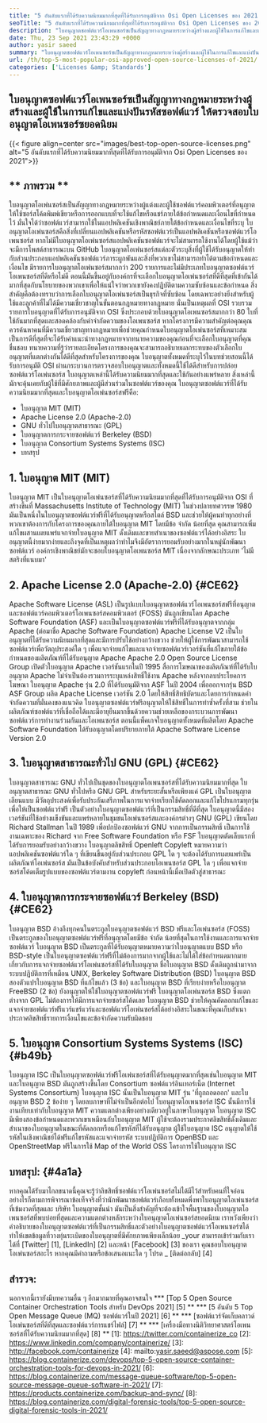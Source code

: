 ```yaml
---
title: "5 อันดับแรกที่ได้รับความนิยมมากที่สุดที่ได้รับการอนุมัติจาก Osi Open Licenses ของ 2021" 
seoTitle: "5 อันดับแรกที่ได้รับความนิยมมากที่สุดที่ได้รับการอนุมัติจาก Osi Open Licenses ของ 2021" 
description: "ใบอนุญาตซอฟต์แวร์โอเพนซอร์ซเป็นสัญญาทางกฎหมายระหว่างผู้สร้างและผู้ใช้ในการแก้ไขและแบ่งปันรหัสซอฟต์แวร์ ลองทบทวนใบอนุญาตโอเพนซอร์ซยอดนิยม" 
date: Thu, 23 Sep 2021 23:43:29 +0000
author: yasir saeed
summary: "ใบอนุญาตซอฟต์แวร์โอเพนซอร์ซเป็นสัญญาทางกฎหมายระหว่างผู้สร้างและผู้ใช้ในการแก้ไขและแบ่งปันรหัสซอฟต์แวร์ ให้ตรวจสอบใบอนุญาตโอเพนซอร์ซยอดนิยม" 
url: /th/top-5-most-popular-osi-approved-open-source-licenses-of-2021/
categories: ['Licenses &amp; Standards']
---
```


## ใบอนุญาตซอฟต์แวร์โอเพนซอร์ซเป็นสัญญาทางกฎหมายระหว่างผู้สร้างและผู้ใช้ในการแก้ไขและแบ่งปันรหัสซอฟต์แวร์ ให้ตรวจสอบใบอนุญาตโอเพนซอร์ซยอดนิยม

{{< figure align=center src="images/best-top-open-source-licenses.png" alt="5 อันดับแรกที่ได้รับความนิยมมากที่สุดที่ได้รับการอนุมัติจาก Osi Open Licenses ของ 2021">}}


## ** ภาพรวม **
ใบอนุญาตโอเพ่นซอร์สเป็นสัญญาทางกฎหมายระหว่างผู้แต่งและผู้ใช้ซอฟต์แวร์คอมพิวเตอร์ที่อนุญาตให้ใช้ซอร์สโค้ดพิมพ์เขียวหรือการออกแบบที่จะใช้แก้ไขหรือแชร์ภายใต้ข้อกำหนดและเงื่อนไขที่กำหนดไว้ มั่นใจได้ว่าซอฟต์แวร์สามารถใช้ในแอปพลิเคชันเชิงพาณิชย์ภายใต้ข้อกำหนดและเงื่อนไขที่ระบุ ใบอนุญาตโอเพ่นซอร์สคือสิ่งที่เปลี่ยนแอปพลิเคชันหรือรหัสซอฟต์แวร์เป็นแอปพลิเคชันหรือซอฟต์แวร์โอเพนซอร์ส หากไม่มีใบอนุญาตโอเพ่นซอร์สแอปพลิเคชันซอฟต์แวร์จะไม่สามารถใช้งานได้โดยผู้ใช้แม้ว่าจะมีการโพสต์สาธารณะบน GitHub ใบอนุญาตโอเพ่นซอร์สแต่ละตัวระบุสิ่งที่ผู้ใช้ได้รับอนุญาตให้ทำกับส่วนประกอบแอปพลิเคชันซอฟต์แวร์ภาระผูกพันและสิ่งที่พวกเขาไม่สามารถทำได้ตามข้อกำหนดและเงื่อนไข
มีรายการใบอนุญาตโอเพ่นซอร์สมากกว่า 200 รายการและไม่มีประเภทใบอนุญาตซอฟต์แวร์โอเพนซอร์สที่ดีหรือไม่ดี ตอนนี้มันขึ้นอยู่กับองค์กรที่จะเลือกใบอนุญาตโอเพ่นซอร์สที่ดีที่สุดที่เข้ากันได้มากที่สุดกับนโยบายของพวกเขาเพื่อให้แน่ใจว่าพวกเขายังคงปฏิบัติตามความซับซ้อนและข้อกำหนด สิ่งสำคัญคือต้องทราบว่าการเลือกใบอนุญาตโอเพ่นซอร์สเป็นธุรกิจที่ซับซ้อน โดยเฉพาะอย่างยิ่งสำหรับผู้ใช้และลูกค้าที่ไม่ได้มีความเชี่ยวชาญในขั้นตอนกฎหมายทางกฎหมาย นั่นเป็นเหตุผลที่ OSI รวบรวมรายการใบอนุญาตที่ได้รับการอนุมัติจาก OSI ซึ่งประกอบด้วยใบอนุญาตโอเพนซอร์สมากกว่า 80 ใบที่ใช้กันมากที่สุดและสอดคล้องกับคำจำกัดความของโอเพนซอร์ส
หากโครงการมีความสำคัญต่อคุณคุณควรค้นหาคนที่มีความเชี่ยวชาญทางกฎหมายเพื่อช่วยคุณกำหนดใบอนุญาตโอเพ่นซอร์สที่เหมาะสม เป็นการดีที่สุดที่จะได้รับคำแนะนำทางกฎหมายจากทนายความของคุณก่อนที่จะเลือกใบอนุญาตที่คุณชื่นชอบ ทนายความที่รู้ว่ารายละเอียดโครงการของคุณจะสามารถอธิบายผลกระทบของตัวเลือกใบอนุญาตที่แตกต่างกันได้ดีที่สุดสำหรับโครงการของคุณ ใบอนุญาตทั้งหมดที่ระบุไว้ในบทช่วยสอนนี้ได้รับการอนุมัติ OSI ผ่านกระบวนการตรวจสอบใบอนุญาตและทั้งหมดนี้ใช้ได้ดีสำหรับการปล่อยซอฟต์แวร์โอเพ่นซอร์ส ใบอนุญาตเหล่านี้ได้รับความนิยมมากที่สุดและใช้กันอย่างแพร่หลาย สิ่งเหล่านี้มักจะคุ้นเคยกับผู้ใช้ที่มีศักยภาพและผู้มีส่วนร่วมในซอฟต์แวร์ของคุณ ใบอนุญาตซอฟต์แวร์ที่ได้รับความนิยมมากที่สุดและใบอนุญาตโอเพ่นซอร์สฟรีคือ:
  * ใบอนุญาต MIT (MIT)
  * Apache License 2.0 (Apache-2.0)
  * GNU ทั่วไปใบอนุญาตสาธารณะ (GPL)
  * ใบอนุญาตการกระจายซอฟต์แวร์ Berkeley (BSD)
  * ใบอนุญาต Consortium Systems Systems (ISC)
  * บทสรุป

## 1. ใบอนุญาต MIT (MIT)
ใบอนุญาต MIT เป็นใบอนุญาตโอเพ่นซอร์สที่ได้รับความนิยมมากที่สุดที่ได้รับการอนุมัติจาก OSI ที่สร้างขึ้นที่ Massachusetts Institute of Technology (MIT) ในช่วงปลายทศวรรษ 1980 มันเป็นหนึ่งในใบอนุญาตซอฟต์แวร์ฟรีที่ได้รับอนุญาตหรือสไตล์ BSD และช่วยให้ผู้คนทำทุกอย่างที่พวกเขาต้องการกับโครงการของคุณภายใต้ใบอนุญาต MIT โดยมีข้อ จำกัด น้อยที่สุด
คุณสามารถเพิ่มแก้ไขผสานเผยแพร่แจกจ่ายใบอนุญาต MIT ดั้งเดิมและขายสำเนาของซอฟต์แวร์ได้อย่างอิสระ ใบอนุญาตนี้ง่ายมากง่ายและถึงจุดที่เป็นเหตุผลว่าทำไมจึงมีอัตราการยอมรับอย่างมากในหมู่นักพัฒนาซอฟต์แวร์ องค์กรเชิงพาณิชย์มักจะชอบใบอนุญาตโอเพนซอร์ส MIT เนื่องจากลักษณะประเภท 'ไม่มีสตริงที่แนบมา'

## 2. Apache License 2.0 (Apache-2.0) {#CE62}
Apache Software License (ASL) เป็นรูปแบบใบอนุญาตซอฟต์แวร์โอเพนซอร์สฟรีที่อนุญาตและซอฟต์แวร์คอมพิวเตอร์โอเพนซอร์สคอมพิวเตอร์ (FOSS) มันถูกเขียนโดย Apache Software Foundation (ASF) และเป็นใบอนุญาตซอฟต์แวร์ฟรีที่ได้รับอนุญาตจากกลุ่ม Apache (ต่อมาชื่อ Apache Software Foundation) Apache License V2 เป็นใบอนุญาตที่ได้รับความนิยมมากที่สุดและมีการปรับใช้อย่างกว้างขวาง ช่วยให้ผู้ใช้การพัฒนาสามารถใช้ซอฟต์แวร์เพื่อวัตถุประสงค์ใด ๆ เพื่อแจกจ่ายแก้ไขและแจกจ่ายซอฟต์แวร์เวอร์ชันที่แก้ไขภายใต้ข้อกำหนดของผลิตภัณฑ์ที่ได้รับอนุญาต Apache Apache 2.0 Open Source License Group เปิดตัวใบอนุญาต Apache เวอร์ชันแรกในปี 1995
สื่อการโฆษณาของผลิตภัณฑ์ที่ได้รับใบอนุญาต Apache ไม่จำเป็นต้องรวมการระบุแหล่งสิทธิ์ใช้งาน Apache หลังจากลบประโยคการโฆษณา ใบอนุญาต Apache รุ่น 2.0 ที่ได้รับอนุมัติจาก ASF ในปี 2004 เพื่อออกจากรุ่น BSD ASF Group ผลิต Apache License เวอร์ชัน 2.0 โดยให้สิทธิ์สิทธิบัตรและโดยการกำหนดคำจำกัดความที่มั่นคงของแนวคิด ใบอนุญาตซอฟต์แวร์ฟรีอนุญาตให้ใช้สิทธิ์ในการทำซ้ำครั้งที่สาม ช่วยในผลิตภัณฑ์ซอฟต์แวร์ที่เชื่อถือได้และมีอายุยืนมากขึ้นด้วยความช่วยเหลือของกระบวนการพัฒนาซอฟต์แวร์การทำงานร่วมกันและโอเพนซอร์ส ตอนนี้แพ็คเกจใบอนุญาตทั้งหมดที่ผลิตโดย Apache Software Foundation ได้รับอนุญาตโดยปริยายภายใต้ Apache Software License Version 2.0

## 3. ใบอนุญาตสาธารณะทั่วไป GNU (GPL) {#CE62}
ใบอนุญาตสาธารณะ GNU ทั่วไปเป็นชุดของใบอนุญาตโอเพนซอร์สที่ได้รับความนิยมมากที่สุด ใบอนุญาตสาธารณะ GNU ทั่วไปหรือ GNU GPL สำหรับระยะสั้นหรือเพียงแค่ GPL เป็นใบอนุญาตเลียนแบบ มีวัตถุประสงค์เพื่อรับประกันเสรีภาพในการแจกจ่ายเรียกใช้คัดลอกและแก้ไขโปรแกรมทุกรุ่นเพื่อให้เป็นซอฟต์แวร์ฟรี เป็นตัวอย่างใบอนุญาตซอฟต์แวร์ที่เป็นกรรมสิทธิ์ที่ดีที่สุด ใบอนุญาตนี้มีสองเวอร์ชันที่ใช้อย่างแข็งขันและแพร่หลายในชุมชนโอเพ่นซอร์สและองค์กรต่างๆ
GNU (GPL) เขียนโดย Richard Stallman ในปี 1989 เพื่อปกป้องซอฟต์แวร์ GNU จากการเป็นกรรมสิทธิ์ เป็นการใช้งานเฉพาะของ Richard จาก Free Software Foundation หรือ FSF ใบอนุญาตตัดเล็บแรกที่ได้รับการยอมรับอย่างกว้างขวาง ใบอนุญาตลิขสิทธิ์ Openleft Copyleft หมายความว่าแอปพลิเคชันซอฟต์แวร์ใด ๆ ที่เขียนขึ้นอยู่กับส่วนประกอบ GPL ใด ๆ จะต้องได้รับการเผยแพร่เป็นผลิตภัณฑ์โอเพ่นซอร์ส มันเป็นข้อบังคับสำหรับส่วนประกอบโอเพนซอร์ส GPL ใด ๆ เพื่อแจกจ่ายซอร์สโค้ดเต็มรูปแบบของซอฟต์แวร์ตามงาน copyleft ก่อนหน้านี้เมื่อเปิดตัวสู่สาธารณะ

## 4. ใบอนุญาตการกระจายซอฟต์แวร์ Berkeley (BSD) {#CE62}
ใบอนุญาต BSD อ้างถึงทุกคนในตระกูลใบอนุญาตซอฟต์แวร์ BSD ฟรีและโอเพ่นซอร์ส (FOSS) เป็นตระกูลของใบอนุญาตซอฟต์แวร์ฟรีที่อนุญาตโดยมีข้อ จำกัด น้อยที่สุดในการใช้งานและการแจกจ่ายซอฟต์แวร์ ใบอนุญาต BSD เป็นตระกูลที่ได้รับอนุญาตหมายความว่าใบอนุญาตแบบ BSD หรือ BSD-style เป็นใบอนุญาตซอฟต์แวร์ฟรีที่ไม่ต้องการมากจากผู้ใช้และไม่ได้ใส่ข้อกำหนดมากมายเกี่ยวกับการแจกจ่ายซอฟต์แวร์โอเพ่นซอร์สที่ได้รับใบอนุญาต
ชื่อใบอนุญาต BSD ดั้งเดิมถูกนำมาจากระบบปฏิบัติการที่เหมือน UNIX, Berkeley Software Distribution (BSD) ใบอนุญาต BSD สองตัวแปรใบอนุญาต BSD ที่แก้ไขแล้ว (3 ข้อ) และใบอนุญาต BSD ที่เรียบง่ายหรือใบอนุญาต FreeBSD (2 ข้อ) ยังอนุญาตให้ใช้ใบอนุญาตซอฟต์แวร์ฟรี ใบอนุญาตโอเพ่นซอร์ส BSD ซึ่งแตกต่างจาก GPL ไม่ต้องการให้มีการแจกจ่ายซอร์สโค้ดเลย ใบอนุญาต BSD ช่วยให้คุณคัดลอกแก้ไขและแจกจ่ายซอฟต์แวร์ฟรีแวร์แชร์แวร์และซอฟต์แวร์โอเพ่นซอร์สได้อย่างอิสระในขณะที่คุณเก็บสำเนาประกาศลิขสิทธิ์รายการเงื่อนไขและข้อจำกัดความรับผิดชอบ

## 5. ใบอนุญาต Consortium Systems Systems (ISC) {#b49b}
ใบอนุญาต ISC เป็นใบอนุญาตซอฟต์แวร์ฟรีโอเพ่นซอร์สที่ได้รับอนุญาตมากที่สุดเช่นใบอนุญาต MIT และใบอนุญาต BSD มันถูกสร้างขึ้นโดย Consortium ซอฟต์แวร์อินเทอร์เน็ต (Internet Systems Consortium) ใบอนุญาต ISC นั้นเป็นใบอนุญาต MIT รุ่น 'ที่ถูกถอดออก' และใบอนุญาต BSD 2 ข้อง่าย ๆ โดยลบภาษาที่ไม่จำเป็นอีกต่อไป
ใบอนุญาตโอเพนซอร์ส ISC นั้นมีการใช้งานเทียบเท่ากับใบอนุญาต MIT ความแตกต่างเพียงอย่างเดียวอยู่ในภาษาใบอนุญาต ใบอนุญาต ISC มีเพียงสองข้อกำหนดและพวกเขาเหมือนกับใบอนุญาต MIT ผู้ใช้จะต้องรวมประกาศลิขสิทธิ์ดั้งเดิมและสำเนาของใบอนุญาตในขณะที่คัดลอกหรือแก้ไขรหัสที่ได้รับอนุญาต ผู้ใช้ใบอนุญาต ISC อนุญาตให้ใช้รหัสในเชิงพาณิชย์ได้ฟรีแก้ไขรหัสและแจกจ่ายรหัส ระบบปฏิบัติการ OpenBSD และ OpenStreetMap ฟรีในการใช้ Map of the World OSS โครงการใช้ใบอนุญาต ISC

## บทสรุป: {#4a1a}
หากคุณได้รับมาไกลขนาดนี้คุณจะรู้ว่าลิขสิทธิ์ซอฟต์แวร์โอเพ่นซอร์สไม่ได้มีไว้สำหรับคนที่ใจอ่อน อย่างไรก็ตามการพิจารณาข้อเท็จจริงที่ว่านักพัฒนาซอฟต์แวร์เกือบทั้งหมดพึ่งพาใบอนุญาตโอเพ่นซอร์สที่เข้มงวดที่สุดและ บริษัท ใบอนุญาตชั้นนำ มันเป็นสิ่งสำคัญที่จะต้องเข้าใจพื้นฐานของใบอนุญาตโอเพนซอร์สที่พบบ่อยที่สุดและความแตกต่างหลักระหว่างใบอนุญาตโอเพ่นซอร์สยอดนิยม เราหวังเพียงว่าคำอธิบายของใบอนุญาตซอฟต์แวร์ที่เป็นกรรมสิทธิ์และตัวอย่างใบอนุญาตซอฟต์แวร์โอเพนซอร์ซได้ทำให้เขตข้อมูลที่วางทุ่นระเบิดของใบอนุญาตที่มีศักยภาพเพียงเล็กน้อย
_your สามารถเข้าร่วมกับเราได้ที่ [Twitter] [1], [LinkedIn] [2] และหน้า [Facebook] [3] ของเรา คุณชอบใบอนุญาตโอเพ่นซอร์สอะไร หากคุณมีคำถามหรือข้อเสนอแนะใด ๆ โปรด _ [ติดต่อกลับ] [4]

## สำรวจ:
นอกจากนี้เรายังมีบทความอื่น ๆ อีกมากมายที่คุณอาจสนใจ
  *** [Top 5 Open Source Container Orchestration Tools สำหรับ DevOps 2021] [5] **
  *** [5 อันดับ 5 Top Open Message Queue (MQ) ซอฟต์แวร์ในปี 2021] [6] **
  *** [ซอฟต์แวร์จัดเก็บคลาวด์โอเพ่นซอร์สที่ดีที่สุดและซอฟต์แวร์การแชร์ไฟล์] [7] **
  *** [เครื่องมือทางนิติวิทยาศาสตร์โอเพนซอร์สที่ได้รับความนิยมมากที่สุด] [8] **
[1]: https://twitter.com/containerize_co
[2]: https://www.linkedin.com/company/containerize/
[3]: http://facebook.com/containerize
[4]: mailto:yasir.saeed@aspose.com
[5]: https://blog.containerize.com/devops/top-5-open-source-container-orchestration-tools-for-devops-in-2021/
[6]: https://blog.containerize.com/message-queue-software/top-5-open-source-message-queue-software-in-2021/
[7]: https://products.containerize.com/backup-and-sync/
[8]: https://blog.containerize.com/digital-forensic-tools/top-5-open-source-digital-forensic-tools-in-2021/
